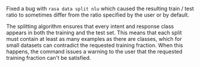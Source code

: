 Fixed a bug with `rasa data split nlu` which caused the resulting train / test ratio to sometimes differ from the ratio specified by the user or by default. 

The splitting algorithm ensures that every intent and response class appears in both the training and the test set. This means that each split must contain at least as many examples as there are classes, which for small datasets can contradict the requested training fraction. When this happens, the command issues a warning to the user that the requested training fraction can't be satisfied. 

